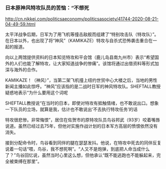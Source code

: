 ### 日本原神风特攻队员的苦恼：“不想死
http://cn.nikkei.com/politicsaeconomy/politicsasociety/41744-2020-08-21-04-49-59.html

太平洋战争后期，日军为了用飞机等撞击敌舰而组建了“特别攻击队（特攻队）”。在日本以外，也出现了将“神风”（KAMIKAZE）特攻与自杀式恐怖袭击重合在一起的报道。

向以上两馆提供资料的日本知览特攻和平会馆（鹿儿岛县南九州市）表示“希望国外的人们也能了解特攻，让大家知道战争的惨痛”。该馆将通过出借资料等形式加深与海外的合作。

KAMIKAZE！（神风）”，当第二架飞机撞上纽约世贸中心大楼之后，当地的男性新闻主播如此惊呼。“神风”应该指的是二战时日军的神风特攻队。SHEFTALL教授疑惑地表示“为什么要用这个词呢

SHEFTALL教授说“在当时的日本，即使对特攻有抵触情绪，也不敢说出口。想象一下队员的立场，就算是我，估计也不敢说出‘不去执行特攻任务’的话

特攻很悲惨。非常悔恨”，居住在佐贺市的原特攻队员鸟谷邦武（93岁）咬着嘴唇说道。虽然已经过去75年，但他对实施作战计划的日本军方高层的愤恨依然没有消失。

接到分配命令时，鸟谷看到同伴的腿在瑟瑟发抖。他说，在特攻中死去的同伴反复说着一句话“喂，鸟谷，我不想死啊”。“人又不是炮弹，到底把人命当成什么了？”鸟谷回忆说，虽然当时心里这么想，但他承认“既不能逃跑也不能躲起来，完全被束缚在那里”。
